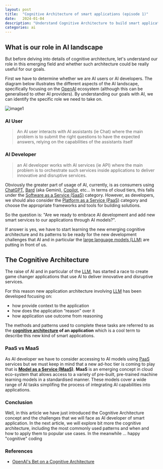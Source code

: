 ```yaml
---
layout: post
title:  "Cognitive Architecture of smart applications (episode 1)"
date:   2024-01-04
description: "Understand Cognitive Architecture to build smart applications"
categories: ai
---
```


## What is our role in AI landscape 

But before delving into details of cognitive architecture, let's understand our role in this emerging field and whether such architecture could be really useful for our goals.

First we have to determine whether we are AI users or AI developers. The diagram below illustrates the different aspects of the AI landscape, specifically focusing on the [OpenAI] ecosystem (although this can be generalised to other AI providers). By understanding our goals with AI, we can identify the specific role we need to take on.

![image1](../../../../assets/cognitive-architecture/img_01.png)

### AI User
> An AI user interacts with AI assistants (ie Chat) where the main problem is to submit the right questions to have the expected answers, relying on the capabilities of the assistants itself

### AI Developer
> an AI developer works with AI services (ie API) where the main problem is to orchestrate such services inside applications to deliver innovative and disruptive services. 

Obviously the greater part of usage of AI, currently, is as consumers using [ChatGPT], [Bard] (aka Gemini), [Copilot], etc… In terms of cloud tiers, this falls under the [Software as a Service (SaaS)][saas] category. However, as developers, we should also consider the [Platform as a Service (PaaS)][paas] category and choose the appropriate frameworks and tools for building solutions.

So  the question is: "Are we ready to embrace AI development and add new smart services to our applications through AI models?".

If answer is yes, we have to start learning the new emerging cognitive architecture and its patterns to be ready for the new development challenges that AI and in particular the [large language models (LLM)][LLM] are putting in front of us.

## The Cognitive Architecture

The raise of AI and in particular of the [LLM], has started a race to create game changer applications that use Al to deliver innovative and disruptive services.

For this reason new application architecture involving [LLM] has been developed focusing on:

* how provide context to the application
* how does the application “reason” over it
* how application use outcome from reasoning

The methods and patterns used to complete these tasks are referred to as the **<u>cognitive architecture</u> of an application** which is a  cool term to describe this new kind of smart applications. 

### PaaS vs MaaS

As AI developer  we have to consider accessing to AI models using [PaaS] services but we must keep in mind that a new ad-hoc tier is coming to play that is **<u>Model as a Service (MaaS)</u>**. **MaaS** is an emerging concept in cloud eco-system that allows access to a variety of pre-built, pre-trained machine learning models in a standardised manner. These models cover a wide range of AI tasks simplifing the process of integrating AI capabilities into applications.

### Conclusion 

Well, in this article we have just introduced the Cognitive Architecture concept and the challenges that we will face as AI developer of smart application. In the next article, we will explore bit more the cognitive architecture, including the most commonly used patterns and when and how to apply them to popular use cases. In the meanwhile ... happy "cognitive" coding

### References

* [OpenAI's Bet on a Cognitive Architecture](https://blog.langchain.dev/openais-bet-on-a-cognitive-architecture/)

[saas]: https://en.wikipedia.org/wiki/Software_as_a_service
[paas]: https://en.wikipedia.org/wiki/Platform_as_a_service
[ChatGPT]: https://chat.openai.com/
[Bard]: https://bard.google.com/chat
[Copilot]: https://copilot.microsoft.com/
[OpenAI]: https://openai.com/
[article1]: https://blog.langchain.dev/openais-bet-on-a-cognitive-architecture/
[LLM]: https://en.wikipedia.org/wiki/Large_language_model